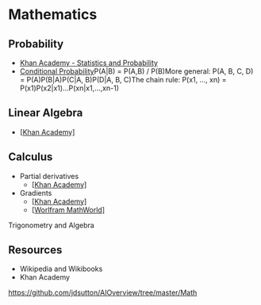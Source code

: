 # Mathematics

## Probability

- [Khan Academy - Statistics and Probability](https://www.khanacademy.org/math/statistics-probability)
- [Conditional Probability](http://mathworld.wolfram.com/ConditionalProbability.html)P(A|B) = P(A,B) / P(B)More general: P(A, B, C, D) = P(A)P(B|A)P(C|A, B)P(D|A, B, C)The chain rule: P(x1, ..., xn) = P(x1)P(x2|x1)...P(xn|x1,...,xn-1)

## Linear Algebra

- [[Khan Academy\]](https://www.khanacademy.org/math/linear-algebra)

## Calculus

- Partial derivatives
  - [[Khan Academy\]](https://www.khanacademy.org/math/multivariable-calculus/multivariable-derivatives/partial-derivatives/v/partial-derivatives-introduction)
- Gradients
  - [[Khan Academy\]](https://www.khanacademy.org/math/multivariable-calculus/multivariable-derivatives/gradient-and-directional-derivatives/v/gradient)
  - [[Worlfram MathWorld\]](http://mathworld.wolfram.com/Gradient.html)

Trigonometry and Algebra

## Resources

* Wikipedia and Wikibooks
* Khan Academy





https://github.com/jdsutton/AIOverview/tree/master/Math
